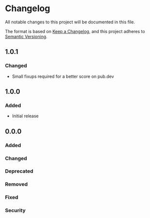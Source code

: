 # Changelog
All notable changes to this project will be documented in this file.

The format is based on [Keep a Changelog](https://keepachangelog.com/en/1.0.0/),
and this project adheres to [Semantic Versioning](https://semver.org/spec/v2.0.0.html).

## 1.0.1
### Changed
- Small fixups required for a better score on pub.dev

## 1.0.0
### Added
- Initial release

## 0.0.0
### Added
### Changed
### Deprecated
### Removed
### Fixed
### Security
